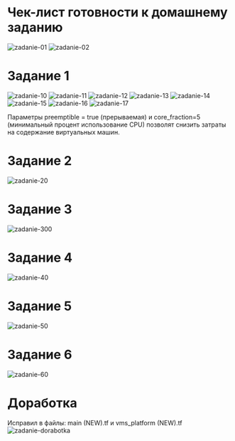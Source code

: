 # Чек-лист готовности к домашнему заданию
![zadanie-01](https://github.com/user-attachments/assets/857a852a-271b-4a73-a7ae-5260a95343d7)
![zadanie-02](https://github.com/user-attachments/assets/9ea66408-5860-4747-8e38-92b14bdf20b3)

# Задание 1
![zadanie-10](https://github.com/user-attachments/assets/7d457d38-7403-460b-821a-b7566d896f41)
![zadanie-11](https://github.com/user-attachments/assets/41f10b00-1db6-4d8d-a5b1-51cc0de0e03a)
![zadanie-12](https://github.com/user-attachments/assets/5e38cd43-f519-423a-b21d-477e8c1ac881)
![zadanie-13](https://github.com/user-attachments/assets/8457458c-d965-45e6-b3e7-7a007719272a)
![zadanie-14](https://github.com/user-attachments/assets/04cbb2f7-9591-4241-89c7-ea71b9d5548a)
![zadanie-15](https://github.com/user-attachments/assets/d5aa975a-27a3-4c01-bfc6-cfc3fe557a17)
![zadanie-16](https://github.com/user-attachments/assets/687a087a-bfd2-4f74-af2d-f8aeea9daa01)
![zadanie-17](https://github.com/user-attachments/assets/d6f9c575-cd5f-430a-a5ef-85a4c0f87a84)

Параметры preemptible = true (прерываемая) и core_fraction=5 (минимальный процент использование CPU) позволят снизить затраты на содержание виртуальных машин.

# Задание 2
![zadanie-20](https://github.com/user-attachments/assets/cfdbcd5c-0c8e-4e38-a214-3ff079451bd9)

# Задание 3
![zadanie-300](https://github.com/user-attachments/assets/9e064884-c691-4db9-890e-39f11b835622)

# Задание 4
![zadanie-40](https://github.com/user-attachments/assets/3df526de-7304-41c4-a349-fdc4592a3cd1)

# Задание 5
![zadanie-50](https://github.com/user-attachments/assets/04225d16-ad6e-44be-831c-b1a41c746019)

# Задание 6
![zadanie-60](https://github.com/user-attachments/assets/e1c78713-c48a-4334-84d1-feb3b02d3e4e)

# Доработка
Исправил в файлы: main (NEW).tf и vms_platform (NEW).tf
![zadanie-dorabotka](https://github.com/user-attachments/assets/d1401afd-c34e-45b6-866e-e81607b49e07)
